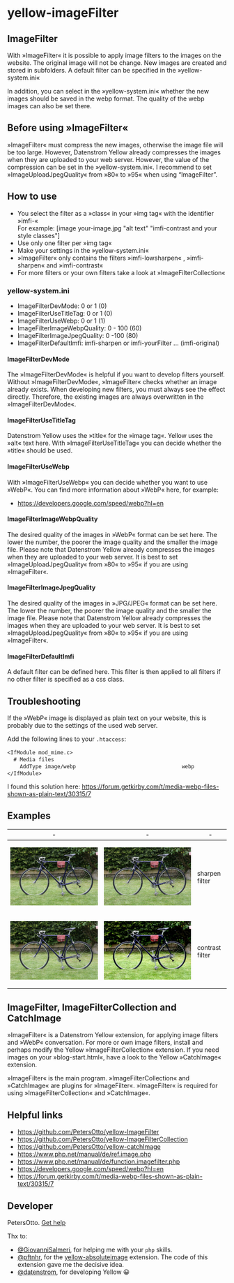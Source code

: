 # yellow-imageFilter
## ImageFilter

With »ImageFilter« it is possible to apply image filters to the images on the website. The original image will not be change. New images are created and stored in subfolders. A default filter can be specified in the »yellow-system.ini«

In addition, you can select in the »yellow-system.ini« whether the new images should be saved in the webp format. The quality of the webp images can also be set there. 

## Before using »ImageFilter«

»ImageFilter« must compress the new images, otherwise the image file will be too large. However, Datenstrom Yellow already compresses the images when they are uploaded to your web server. However, the value of the compression can be set in the »yellow-system.ini«. I recommend to set »ImageUploadJpegQuality« from »80« to »95« when using “ImageFilter”.

## How to use

* You select the filter as a »class« in your »img tag« with the identifier »imfi-«  
For example: [image your-image.jpg "alt text" "imfi-contrast and your style classes"]
* Use only one filter per »img tag«
* Make your settings in the »yellow-system.ini«
* »ImageFilter« only contains the filters »imfi-lowsharpen« , »imfi-sharpen« and »imfi-contrast«
* For more filters or your own filters take a look at »ImageFilterCollection«

### yellow-system.ini

* ImageFilterDevMode: 0 or 1 (0)
* ImageFilterUseTitleTag: 0 or 1 (0)
* ImageFilterUseWebp: 0 or 1 (1)
* ImageFilterImageWebpQuality: 0 - 100 (60)
* ImageFilterImageJpegQuality: 0 -100 (80)
* ImageFilterDefaultImfi: imfi-sharpen or imfi-yourFilter ... (imfi-original)

#### ImageFilterDevMode

The »ImageFilterDevMode« is helpful if you want to develop filters yourself. Without »ImageFilterDevMode«, »ImageFilter« checks whether an image already exists. When developing new filters, you must always see the effect directly. Therefore, the existing images are always overwritten in the »ImageFilterDevMode«.

#### ImageFilterUseTitleTag

Datenstrom Yellow uses the »title« for the »image tag«. Yellow uses the »alt« text here. With »ImageFilterUseTitleTag« you can decide whether the »title« should be used.

#### ImageFilterUseWebp

With »ImageFilterUseWebp« you can decide whether you want to use »WebP«. You can find more information about »WebP« here, for example:

* https://developers.google.com/speed/webp?hl=en

#### ImageFilterImageWebpQuality

The desired quality of the images in »WebP« format can be set here. The lower the number, the poorer the image quality and the smaller the image file. Please note that Datenstrom Yellow already compresses the images when they are uploaded to your web server. It is best to set »ImageUploadJpegQuality« from »80« to »95« if you are using »ImageFilter«.

#### ImageFilterImageJpegQuality

The desired quality of the images in »JPG/JPEG« format can be set here. The lower the number, the poorer the image quality and the smaller the image file. Please note that Datenstrom Yellow already compresses the images when they are uploaded to your web server. It is best to set »ImageUploadJpegQuality« from »80« to »95« if you are using »ImageFilter«.

#### ImageFilterDefaultImfi

A default filter can be defined here. This filter is then applied to all filters if no other filter is specified as a css class.

## Troubleshooting
If the »WebP« image is displayed as plain text on your website, this is probably due to the settings of the used web server.

Add the following lines to your `.htaccess`:

```
<IfModule mod_mime.c>
  # Media files
    AddType image/webp                                  webp
</IfModule>
```

I found this solution here: https://forum.getkirby.com/t/media-webp-files-shown-as-plain-text/30315/7


## Examples

|  -  | - | - |
| --- | --- | --- |
| <p><img src="01-vintage-rennrad.jpg" alt="original image"></p> | <p><img src="01-vintage-rennrad-sharpen.jpg" alt="sharpen filter"></p> | <p>sharpen filter</p> | 
| <p><img src="01-vintage-rennrad.jpg" alt="original image"></p> | <p><img src="01-vintage-rennrad-contrast.jpg" alt="contrast filter"></p> | <p>contrast filter</p> |


## ImageFilter, ImageFilterCollection and CatchImage

»ImageFilter« is a Datenstrom Yellow extension, for applying image filters and »WebP« conversation.
For more or own image filters, install and perhaps modify the Yellow »ImageFilterCollection« extension.
If you need images on your »blog-start.html«, have a look to the Yellow »CatchImage« extension.

»ImageFilter« is the main program. »ImageFilterCollection« and »CatchImage« are plugins for »ImageFilter«. »ImageFilter« is required for using »ImageFilterCollection« and »CatchImage«.

## Helpful links

* https://github.com/PetersOtto/yellow-ImageFilter
* https://github.com/PetersOtto/yellow-ImageFilterCollection
* https://github.com/PetersOtto/yellow-catchImage
* https://www.php.net/manual/de/ref.image.php
* https://www.php.net/manual/de/function.imagefilter.php
* https://developers.google.com/speed/webp?hl=en
* https://forum.getkirby.com/t/media-webp-files-shown-as-plain-text/30315/7


## Developer
PetersOtto. [Get help](https://datenstrom.se/yellow/help/)

Thx to: 
* [@GiovanniSalmeri](https://github.com/GiovanniSalmeri), for helping me with your `php` skills.
* [@pftnhr](https://github.com/pftnhr), for the [yellow-absoluteimage](https://github.com/pftnhr/yellow-absoluteimage) extension. The code of this extension gave me the decisive idea.
* [@datenstrom](https://github.com/datenstrom), for developing Yellow &#128512;
